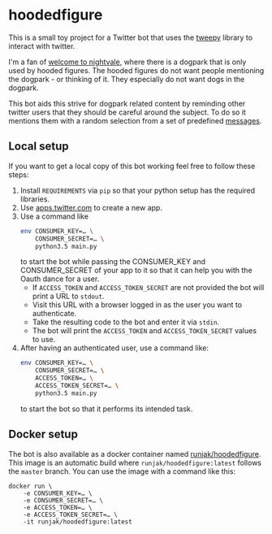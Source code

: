 hoodedfigure
=====

This is a small toy project for a Twitter bot
that uses the [tweepy](https://tweepy.readthedocs.io) library
to interact with twitter.

I'm a fan of [welcome to nightvale](http://www.welcometonightvale.com/),
where there is a dogpark that is only used by hooded figures.
The hooded figures do not want people mentioning the dogpark - or thinking of it.
They especially do not want dogs in the dogpark.

This bot aids this strive for dogpark related content by reminding
other twitter users that they should be careful around the subject.
To do so it mentions them with a random selection from a set of predefined [messages](https://github.com/runjak/hoodedfigure/blob/master/messages.py#L4).

Local setup
-----

If you want to get a local copy of this bot working
feel free to follow these steps:
1. Install `REQUIREMENTS` via `pip` so that your python setup
   has the required libraries.
2. Use [apps.twitter.com](https://apps.twitter.com) to create a new app.
3. Use a command like
   ```bash
   env CONSUMER_KEY=… \
       CONSUMER_SECRET=… \
       python3.5 main.py
   ```
   to start the bot while passing the CONSUMER_KEY and CONSUMER_SECRET
   of your app to it so that it can help you with the Oauth dance for a user.
   * If `ACCESS_TOKEN` and `ACCESS_TOKEN_SECRET` are not provided the bot
   will print a URL to `stdout`.
   * Visit this URL with a browser logged in as the user you want to authenticate.
   * Take the resulting code to the bot and enter it via `stdin`.
   * The bot will print the `ACCESS_TOKEN` and `ACCESS_TOKEN_SECRET` values to use.
4. After having an authenticated user, use a command like:
   ```bash
   env CONSUMER_KEY=… \
       CONSUMER_SECRET=… \
       ACCESS_TOKEN=… \
       ACCESS_TOKEN_SECRET=… \
       python3.5 main.py
   ```
   to start the bot so that it performs its intended task.

Docker setup
-----

The bot is also available as a docker container named [runjak/hoodedfigure](https://hub.docker.com/r/runjak/hoodedfigure).
This image is an automatic build where `runjak/hoodedfigure:latest`
follows the `master` branch.
You can use the image with a command like this:
```
docker run \
    -e CONSUMER_KEY=… \
    -e CONSUMER_SECRET=… \
    -e ACCESS_TOKEN=… \
    -e ACCESS_TOKEN_SECRET=… \
    -it runjak/hoodedfigure:latest
```
